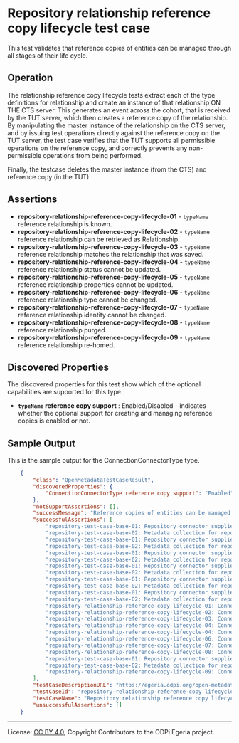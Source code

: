 <!-- SPDX-License-Identifier: CC-BY-4.0 -->
<!-- Copyright Contributors to the ODPi Egeria project. -->

# Repository relationship reference copy lifecycle test case

This test validates that reference copies of entities can be managed through all stages of their life cycle.

## Operation

The relationship reference copy lifecycle tests extract each of the type definitions for relationship and create an instance of that relationship ON THE CTS
server. This generates an event across the cohort, that is received by the TUT server, which then creates a reference copy of the relationship.
By manipulating the master instance of the relationship on the CTS server, and by issuing test operations directly against the reference copy
on the TUT server, the test case verifies that the TUT supports all permissible operations on the reference copy, and correctly prevents any
non-permissible operations from being performed.

Finally, the testcase deletes the master instance (from the CTS) and reference copy (in the TUT).


## Assertions

* **repository-relationship-reference-copy-lifecycle-01** - `typeName` reference relationship is known.
* **repository-relationship-reference-copy-lifecycle-02** - `typeName` reference relationship can be retrieved as Relationship.
* **repository-relationship-reference-copy-lifecycle-03** - `typeName` reference relationship matches the relationship that was saved.
* **repository-relationship-reference-copy-lifecycle-04** - `typeName` reference relationship status cannot be updated.
* **repository-relationship-reference-copy-lifecycle-05** - `typeName` reference relationship properties cannot be updated.
* **repository-relationship-reference-copy-lifecycle-06** - `typeName` reference relationship type cannot be changed.
* **repository-relationship-reference-copy-lifecycle-07** - `typeName` reference relationship identity cannot be changed.
* **repository-relationship-reference-copy-lifecycle-08** - `typeName` reference relationship purged.
* **repository-relationship-reference-copy-lifecycle-09** - `typeName` reference relationship re-homed.


## Discovered Properties

The discovered properties for this test show which of the optional capabilities are supported for this type.

* **`typeName` reference copy support** : Enabled/Disabled - indicates whether the optional support for creating and managing reference copies is enabled or not.

## Sample Output

This is the sample output for the ConnectionConnectorType type.

```json
    {
        "class": "OpenMetadataTestCaseResult",
        "discoveredProperties": {
            "ConnectionConnectorType reference copy support": "Enabled"
        },
        "notSupportAssertions": [],
        "successMessage": "Reference copies of entities can be managed through their lifecycle",
        "successfulAssertions": [
            "repository-test-case-base-01: Repository connector supplied to conformance suite.",
            "repository-test-case-base-02: Metadata collection for repository connector supplied to conformance suite.",
            "repository-test-case-base-01: Repository connector supplied to conformance suite.",
            "repository-test-case-base-02: Metadata collection for repository connector supplied to conformance suite.",
            "repository-test-case-base-01: Repository connector supplied to conformance suite.",
            "repository-test-case-base-02: Metadata collection for repository connector supplied to conformance suite.",
            "repository-test-case-base-01: Repository connector supplied to conformance suite.",
            "repository-test-case-base-02: Metadata collection for repository connector supplied to conformance suite.",
            "repository-test-case-base-01: Repository connector supplied to conformance suite.",
            "repository-test-case-base-02: Metadata collection for repository connector supplied to conformance suite.",
            "repository-test-case-base-01: Repository connector supplied to conformance suite.",
            "repository-test-case-base-02: Metadata collection for repository connector supplied to conformance suite.",
            "repository-relationship-reference-copy-lifecycle-01: ConnectionConnectorType reference relationship is known.",
            "repository-relationship-reference-copy-lifecycle-02: ConnectionConnectorType reference relationship can be retrieved as Relationship.",
            "repository-relationship-reference-copy-lifecycle-03: ConnectionConnectorType reference relationship matches the relationship that was saved.",
            "repository-relationship-reference-copy-lifecycle-04: ConnectionConnectorType reference relationship status cannot be updated.",
            "repository-relationship-reference-copy-lifecycle-04: ConnectionConnectorType reference relationship status cannot be updated.",
            "repository-relationship-reference-copy-lifecycle-06: ConnectionConnectorType reference relationship type cannot be changed.",
            "repository-relationship-reference-copy-lifecycle-07: ConnectionConnectorType reference relationship identity cannot be changed.",
            "repository-relationship-reference-copy-lifecycle-08: ConnectionConnectorType reference relationship purged.",
            "repository-test-case-base-01: Repository connector supplied to conformance suite.",
            "repository-test-case-base-02: Metadata collection for repository connector supplied to conformance suite.",
            "repository-relationship-reference-copy-lifecycle-09: ConnectionConnectorType reference relationship re-homed."
        ],
        "testCaseDescriptionURL": "https://egeria.odpi.org/open-metadata-conformance-suite/docs/repository-workbench/test-cases/repository-relationship-reference-copy-lifecycle-test-case.md",
        "testCaseId": "repository-relationship-reference-copy-lifecycle-ConnectionConnectorType",
        "testCaseName": "Repository relationship reference copy lifecycle test case",
        "unsuccessfulAssertions": []
    }
```


----
License: [CC BY 4.0](https://creativecommons.org/licenses/by/4.0/),
Copyright Contributors to the ODPi Egeria project.